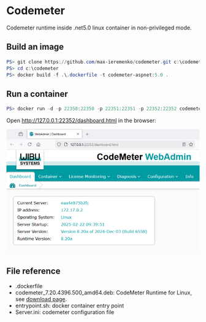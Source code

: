 # Codemeter

Codemeter runtime inside .net5.0 linux container in non-privileged mode.

## Build an image

```powershell
PS> git clone https://github.com/max-ieremenko/codemeter.git c:\codemeter
PS> cd c:\codemeter
PS> docker build -f .\.dockerfile -t codemeter-aspnet:5.0 .
```

## Run a container

```powershell
PS> docker run -d -p 22350:22350 -p 22351:22351 -p 22352:22352 codemeter-aspnet:5.0
```

Open http://127.0.0.1:22352/dashboard.html in the browser:

![img](https://github.com/max-ieremenko/codemeter/blob/main/docs/http-web-admin.png)

## File reference

* .dockerfile
* codemeter_7.20.4396.500_amd64.deb: CodeMeter Runtime for Linux, see [download page](https://www.wibu.com/support/user/user-software.html).
* entrypoint.sh: docker container entry point
* Server.ini: codemeter configuration file